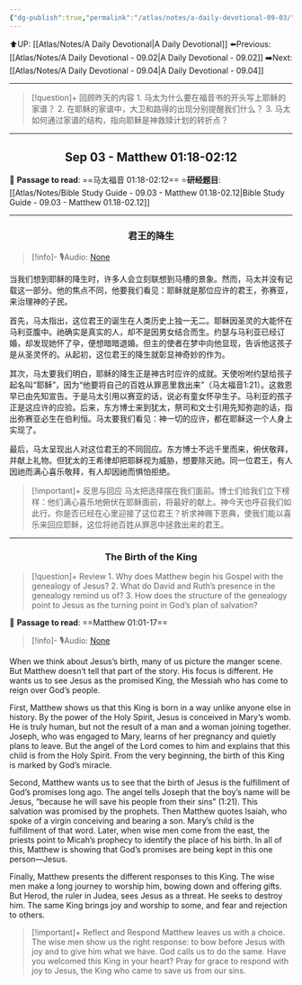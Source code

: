 ```yaml
---
{"dg-publish":true,"permalink":"/atlas/notes/a-daily-devotional-09-03/"}
---
```


 ⬆️UP: [[Atlas/Notes/A Daily Devotional\|A Daily Devotional]]
⬅️Previous: [[Atlas/Notes/A Daily Devotional - 09.02\|A Daily Devotional - 09.02]]
➡️Next: [[Atlas/Notes/A Daily Devotional - 09.04\|A Daily Devotional - 09.04]]

---

> [!question]+ 回顾昨天的内容
> 1.⁠ ⁠马太为什么要在福音书的开头写上耶稣的家谱？
2.⁠ ⁠在耶稣的家谱中，大卫和路得的出现分别提醒我们什么？
3.⁠ ⁠马太如何通过家谱的结构，指向耶稣是神救赎计划的转折点？

---
## <center>Sep 03 - Matthew 01:18-02:12</center>

📖 **Passage to read**: ==马太福音 01:18-02:12==
⭐**研经题目**: [[Atlas/Notes/Bible Study Guide - 09.03 - Matthew 01.18-02.12\|Bible Study Guide - 09.03 - Matthew 01.18-02.12]]

---
### <center>君王的降生</center>

> [!info]- 🎙️Audio: [None]()

当我们想到耶稣的降生时，许多人会立刻联想到马槽的景象。然而，马太并没有记载这一部分。他的焦点不同，他要我们看见：耶稣就是那位应许的君王，弥赛亚，来治理神的子民。

首先，马太指出，这位君王的诞生在人类历史上独一无二。耶稣因圣灵的大能怀在马利亚腹中。祂确实是真实的人，却不是因男女结合而生。约瑟与马利亚已经订婚，却发现她怀了孕，便想暗暗退婚。但主的使者在梦中向他显现，告诉他这孩子是从圣灵怀的。从起初，这位君王的降生就彰显神奇妙的作为。

其次，马太要我们明白，耶稣的降生正是神古时应许的成就。天使吩咐约瑟给孩子起名叫“耶稣”，因为“他要将自己的百姓从罪恶里救出来”（马太福音1:21）。这救恩早已由先知宣告。于是马太引用以赛亚的话，说必有童女怀孕生子。马利亚的孩子正是这应许的应验。后来，东方博士来到犹太，祭司和文士引用先知弥迦的话，指出弥赛亚必生在伯利恒。马太要我们看见：神一切的应许，都在耶稣这一个人身上实现了。

最后，马太呈现出人对这位君王的不同回应。东方博士不远千里而来，俯伏敬拜，并献上礼物。但犹太的王希律却把耶稣视为威胁，想要除灭祂。同一位君王，有人因祂而满心喜乐敬拜，有人却因祂而惧怕拒绝。

> [!important]+ 反思与回应
马太把选择摆在我们面前。博士们给我们立下榜样：他们满心喜乐地俯伏在耶稣面前，将最好的献上。神今天也呼召我们如此行。你是否已经在心里迎接了这位君王？祈求神赐下恩典，使我们能以喜乐来回应耶稣，这位将祂百姓从罪恶中拯救出来的君王。


---
### <center>The Birth of the King</center>

> [!question]+ Review
> 1.⁠ ⁠Why does Matthew begin his Gospel with the genealogy of Jesus?
2.⁠ ⁠What do David and Ruth’s presence in the genealogy remind us of?
3.⁠ ⁠How does the structure of the genealogy point to Jesus as the turning point in God’s plan of salvation?

📖 **Passage to read**: ==Matthew 01:01-17==

> [!info]- 🎙️Audio: [None]()  

When we think about Jesus’s birth, many of us picture the manger scene. But Matthew doesn’t tell that part of the story. His focus is different. He wants us to see Jesus as the promised King, the Messiah who has come to reign over God’s people.

First, Matthew shows us that this King is born in a way unlike anyone else in history. By the power of the Holy Spirit, Jesus is conceived in Mary’s womb. He is truly human, but not the result of a man and a woman joining together. Joseph, who was engaged to Mary, learns of her pregnancy and quietly plans to leave. But the angel of the Lord comes to him and explains that this child is from the Holy Spirit. From the very beginning, the birth of this King is marked by God’s miracle.

Second, Matthew wants us to see that the birth of Jesus is the fulfillment of God’s promises long ago. The angel tells Joseph that the boy’s name will be Jesus, “because he will save his people from their sins” (1:21). This salvation was promised by the prophets. Then Matthew quotes Isaiah, who spoke of a virgin conceiving and bearing a son. Mary’s child is the fulfillment of that word. Later, when wise men come from the east, the priests point to Micah’s prophecy to identify the place of his birth. In all of this, Matthew is showing that God’s promises are being kept in this one person—Jesus.

Finally, Matthew presents the different responses to this King. The wise men make a long journey to worship him, bowing down and offering gifts. But Herod, the ruler in Judea, sees Jesus as a threat. He seeks to destroy him. The same King brings joy and worship to some, and fear and rejection to others.

> [!important]+ Reflect and Respond
Matthew leaves us with a choice. The wise men show us the right response: to bow before Jesus with joy and to give him what we have. God calls us to do the same. Have you welcomed this King in your heart? Pray for grace to respond with joy to Jesus, the King who came to save us from our sins.
